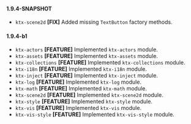 #### 1.9.4-SNAPSHOT

- `ktx-scene2d` **[FIX]** Added missing `TextButton` factory methods.

#### 1.9.4-b1

- `ktx-actors` **[FEATURE]** Implemented `ktx-actors` module.
- `ktx-assets` **[FEATURE]** Implemented `ktx-assets` module.
- `ktx-collections` **[FEATURE]** Implemented `ktx-collections` module.
- `ktx-i18n` **[FEATURE]** Implemented `ktx-i18n` module.
- `ktx-inject` **[FEATURE]** Implemented `ktx-inject` module.
- `ktx-log` **[FEATURE]** Implemented `ktx-log` module.
- `ktx-math` **[FEATURE]** Implemented `ktx-math` module.
- `ktx-scene2d` **[FEATURE]** Implemented `ktx-scene2d` module.
- `ktx-style` **[FEATURE]** Implemented `ktx-style` module.
- `ktx-vis` **[FEATURE]** Implemented `ktx-vis` module.
- `ktx-vis-style` **[FEATURE]** Implemented `ktx-vis-style` module.

